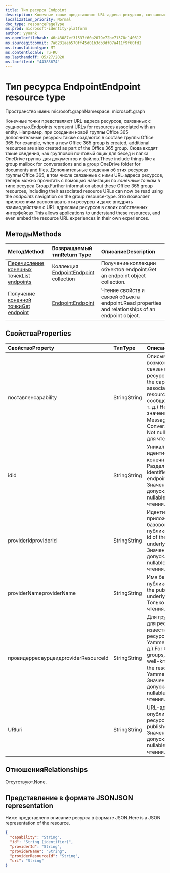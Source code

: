 ```yaml
---
title: Тип ресурса Endpoint
description: Конечные точки представляют URL-адреса ресурсов, связанных с сущностью.
localization_priority: Normal
doc_type: resourcePageType
ms.prod: microsoft-identity-platform
author: yyuank
ms.openlocfilehash: 46c43087ef31537f60a2079e72be71378c140612
ms.sourcegitcommit: 7a6231aeb570ff45d01b3db3df07a411f9f60fd1
ms.translationtype: MT
ms.contentlocale: ru-RU
ms.lasthandoff: 05/27/2020
ms.locfileid: "44383674"
---
```

# <a name="endpoint-resource-type"></a><span data-ttu-id="960dd-103">Тип ресурса Endpoint</span><span class="sxs-lookup"><span data-stu-id="960dd-103">Endpoint resource type</span></span>

<span data-ttu-id="960dd-104">Пространство имен: microsoft.graph</span><span class="sxs-lookup"><span data-stu-id="960dd-104">Namespace: microsoft.graph</span></span>

<span data-ttu-id="960dd-105">Конечные точки представляют URL-адреса ресурсов, связанных с сущностью.</span><span class="sxs-lookup"><span data-stu-id="960dd-105">Endpoints represent URLs for resources associated with an entity.</span></span>  <span data-ttu-id="960dd-106">Например, при создании новой группы Office 365 дополнительные ресурсы также создаются в составе группы Office 365.</span><span class="sxs-lookup"><span data-stu-id="960dd-106">For example, when a new Office 365 group is created, additional resources are also created as part of the Office 365 group.</span></span> <span data-ttu-id="960dd-107">Сюда входят такие сведения, как групповой почтовый ящик для бесед и папка OneDrive группы для документов и файлов.</span><span class="sxs-lookup"><span data-stu-id="960dd-107">These include things like a group mailbox for conversations and a group OneDrive folder for documents and files.</span></span> <span data-ttu-id="960dd-108">Дополнительные сведения об этих ресурсах группы Office 365, в том числе связанные с ними URL-адреса ресурсов, теперь можно прочитать с помощью навигации по *конечным точкам* в типе ресурса Group.</span><span class="sxs-lookup"><span data-stu-id="960dd-108">Further information about these Office 365 group resources, including their associated resource URLs can now be read using the *endpoints* navigation on the group resource-type.</span></span> <span data-ttu-id="960dd-109">Это позволяет приложениям распознавать эти ресурсы и даже внедрять взаимодействие с URL-адресами ресурсов в своих собственных интерфейсах.</span><span class="sxs-lookup"><span data-stu-id="960dd-109">This allows applications to understand these resources, and even embed the resource URL experiences in their own experiences.</span></span> 

## <a name="methods"></a><span data-ttu-id="960dd-110">Методы</span><span class="sxs-lookup"><span data-stu-id="960dd-110">Methods</span></span>

| <span data-ttu-id="960dd-111">Метод</span><span class="sxs-lookup"><span data-stu-id="960dd-111">Method</span></span>           | <span data-ttu-id="960dd-112">Возвращаемый тип</span><span class="sxs-lookup"><span data-stu-id="960dd-112">Return Type</span></span>    |<span data-ttu-id="960dd-113">Описание</span><span class="sxs-lookup"><span data-stu-id="960dd-113">Description</span></span>|
|:---------------|:--------|:----------|
|[<span data-ttu-id="960dd-114">Перечисление конечных точек</span><span class="sxs-lookup"><span data-stu-id="960dd-114">List endpoints</span></span>](../api/group-list-endpoints.md) |<span data-ttu-id="960dd-115">Коллекция [Endpoint](endpoint.md)</span><span class="sxs-lookup"><span data-stu-id="960dd-115">[Endpoint](endpoint.md) collection</span></span>| <span data-ttu-id="960dd-116">Получение коллекции объектов endpoint.</span><span class="sxs-lookup"><span data-stu-id="960dd-116">Get an endpoint object collection.</span></span> |
|[<span data-ttu-id="960dd-117">Получение конечной точки</span><span class="sxs-lookup"><span data-stu-id="960dd-117">Get endpoint</span></span>](../api/endpoint-get.md) | [<span data-ttu-id="960dd-118">Endpoint</span><span class="sxs-lookup"><span data-stu-id="960dd-118">Endpoint</span></span>](endpoint.md) |<span data-ttu-id="960dd-119">Чтение свойств и связей объекта endpoint.</span><span class="sxs-lookup"><span data-stu-id="960dd-119">Read properties and relationships of an endpoint object.</span></span>|

## <a name="properties"></a><span data-ttu-id="960dd-120">Свойства</span><span class="sxs-lookup"><span data-stu-id="960dd-120">Properties</span></span>
| <span data-ttu-id="960dd-121">Свойство</span><span class="sxs-lookup"><span data-stu-id="960dd-121">Property</span></span>     | <span data-ttu-id="960dd-122">Тип</span><span class="sxs-lookup"><span data-stu-id="960dd-122">Type</span></span>   |<span data-ttu-id="960dd-123">Описание</span><span class="sxs-lookup"><span data-stu-id="960dd-123">Description</span></span>|
|:---------------|:--------|:----------|
| <span data-ttu-id="960dd-124">поставлен</span><span class="sxs-lookup"><span data-stu-id="960dd-124">capability</span></span>     | <span data-ttu-id="960dd-125">String</span><span class="sxs-lookup"><span data-stu-id="960dd-125">String</span></span>  | <span data-ttu-id="960dd-126">Описывает возможность, связанную с этим ресурсом.</span><span class="sxs-lookup"><span data-stu-id="960dd-126">Describes the capability that is associated with this resource.</span></span> <span data-ttu-id="960dd-127">(например, сообщения, беседы и т. д.)  Не допускает значение null.</span><span class="sxs-lookup"><span data-stu-id="960dd-127">(e.g. Messages, Conversations, etc.)  Not nullable.</span></span> <span data-ttu-id="960dd-128">Только для чтения.</span><span class="sxs-lookup"><span data-stu-id="960dd-128">Read-only.</span></span> |
| <span data-ttu-id="960dd-129">id</span><span class="sxs-lookup"><span data-stu-id="960dd-129">id</span></span>             | <span data-ttu-id="960dd-130">String</span><span class="sxs-lookup"><span data-stu-id="960dd-130">String</span></span>  | <span data-ttu-id="960dd-131">Уникальный идентификатор для конечной точки; Разделе.</span><span class="sxs-lookup"><span data-stu-id="960dd-131">Unique identifier for the endpoint; Key.</span></span> <span data-ttu-id="960dd-132">Значение null не допускается.</span><span class="sxs-lookup"><span data-stu-id="960dd-132">Not nullable.</span></span> <span data-ttu-id="960dd-133">Только для чтения.</span><span class="sxs-lookup"><span data-stu-id="960dd-133">Read-only.</span></span>|
| <span data-ttu-id="960dd-134">providerId</span><span class="sxs-lookup"><span data-stu-id="960dd-134">providerId</span></span>     | <span data-ttu-id="960dd-135">String</span><span class="sxs-lookup"><span data-stu-id="960dd-135">String</span></span>  | <span data-ttu-id="960dd-136">Идентификатор приложения для базовой службы публикации.</span><span class="sxs-lookup"><span data-stu-id="960dd-136">Application id of the publishing underlying service.</span></span> <span data-ttu-id="960dd-137">Значение null не допускается.</span><span class="sxs-lookup"><span data-stu-id="960dd-137">Not nullable.</span></span> <span data-ttu-id="960dd-138">Только для чтения.</span><span class="sxs-lookup"><span data-stu-id="960dd-138">Read-only.</span></span>|
| <span data-ttu-id="960dd-139">providerName</span><span class="sxs-lookup"><span data-stu-id="960dd-139">providerName</span></span>   | <span data-ttu-id="960dd-140">String</span><span class="sxs-lookup"><span data-stu-id="960dd-140">String</span></span>  | <span data-ttu-id="960dd-141">Имя базовой службы публикации.</span><span class="sxs-lookup"><span data-stu-id="960dd-141">Name of the publishing underlying service.</span></span> <span data-ttu-id="960dd-142">Только для чтения.</span><span class="sxs-lookup"><span data-stu-id="960dd-142">Read-only.</span></span>|
| <span data-ttu-id="960dd-143">провидерресаурцеид</span><span class="sxs-lookup"><span data-stu-id="960dd-143">providerResourceId</span></span>|<span data-ttu-id="960dd-144">String</span><span class="sxs-lookup"><span data-stu-id="960dd-144">String</span></span>| <span data-ttu-id="960dd-145">Для групп Office 365 для ресурса задано известное имя ресурса (например, Yammer. Фидурл и т. д.).</span><span class="sxs-lookup"><span data-stu-id="960dd-145">For Office 365 groups, this is set to a well-known name for the resource (e.g. Yammer.FeedURL etc.).</span></span> <span data-ttu-id="960dd-146">Значение null не допускается.</span><span class="sxs-lookup"><span data-stu-id="960dd-146">Not nullable.</span></span> <span data-ttu-id="960dd-147">Только для чтения.</span><span class="sxs-lookup"><span data-stu-id="960dd-147">Read-only.</span></span>|
| <span data-ttu-id="960dd-148">URI</span><span class="sxs-lookup"><span data-stu-id="960dd-148">uri</span></span>            | <span data-ttu-id="960dd-149">String</span><span class="sxs-lookup"><span data-stu-id="960dd-149">String</span></span>  | <span data-ttu-id="960dd-150">URL-адрес опубликованного ресурса.</span><span class="sxs-lookup"><span data-stu-id="960dd-150">URL of the published resource.</span></span> <span data-ttu-id="960dd-151">Значение null не допускается.</span><span class="sxs-lookup"><span data-stu-id="960dd-151">Not nullable.</span></span> <span data-ttu-id="960dd-152">Только для чтения.</span><span class="sxs-lookup"><span data-stu-id="960dd-152">Read-only.</span></span>|

## <a name="relationships"></a><span data-ttu-id="960dd-153">Отношения</span><span class="sxs-lookup"><span data-stu-id="960dd-153">Relationships</span></span>

<span data-ttu-id="960dd-154">Отсутствуют.</span><span class="sxs-lookup"><span data-stu-id="960dd-154">None.</span></span>


## <a name="json-representation"></a><span data-ttu-id="960dd-155">Представление в формате JSON</span><span class="sxs-lookup"><span data-stu-id="960dd-155">JSON representation</span></span>
<span data-ttu-id="960dd-156">Ниже представлено описание ресурса в формате JSON.</span><span class="sxs-lookup"><span data-stu-id="960dd-156">Here is a JSON representation of the resource.</span></span>

<!-- {
  "blockType": "resource",
  "optionalProperties": [

  ],
  "@odata.type": "microsoft.graph.endpoint"
}-->

```json
{
  "capability": "String",
  "id": "String (identifier)",
  "providerId": "String",
  "providerName": "String",
  "providerResourceId": "String",
  "uri": "String"
}

```

<!-- uuid: 8fcb5dbc-d5aa-4681-8e31-b001d5168d79
2015-10-25 14:57:30 UTC -->
<!--
{
  "type": "#page.annotation",
  "description": "Endpoint resource",
  "keywords": "",
  "section": "documentation",
  "tocPath": "",
  "suppressions": [
     "Error: microsoft.graph.servicePrincipal/endpoints:\r\n      Referenced type microsoft.graph.endPoint is not defined in the doc  set! Potential suggestion: microsoft.graph.callRecords.endpoint"
    ]
}
-->
